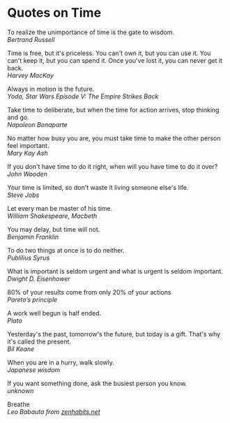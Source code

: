 
# Quotes on Time

To realize the unimportance of time is the gate to wisdom.
<br>*Bertrand Russell*

Time is free, but it's priceless. You can't own it, but you can use it. You can't
keep it, but you can spend it. Once you've lost it, you can never get it back.
<br>*Harvey MacKay*

Always in motion is the future.
<br>*Yoda, Star Wars Episode V: The Empire Strikes Back*

Take time to deliberate, but when the time for action arrives, stop thinking and go.
<br>*Napoleon Bonaparte*

No matter how busy you are, you must take time to make the other person feel important.
<br>*Mary Kay Ash*

If you don't have time to do it right, when will you have time to do it over?
<br>*John Wooden*

Your time is limited, so don't waste it living someone else's life.
<br>*Steve Jobs*

Let every man be master of his time.
<br>*William Shakespeare, Macbeth*

You may delay, but time will not.
<br>*Benjamin Franklin*

To do two things at once is to do neither.
<br>*Publilius Syrus*

What is important is seldom urgent and what is urgent is seldom important.
<br>*Dwight D. Eisenhower*

80% of your results come from only 20% of your actions
<br>*Pareto’s principle*

A work well begun is half ended.
<br>*Plato*

Yesterday's the past, tomorrow's the future, but today is a gift. That's why it's called the present.
<br>*Bil Keane*

When you are in a hurry, walk slowly.
<br>*Japanese wisdom*

If you want something done, ask the busiest person you know.
<br>*unknown*

Breathe
<br>*Leo Babauta from [zenhabits.net](http://zenhabits.net)*
